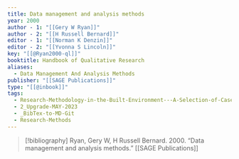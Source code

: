 ```yaml
---
title: Data management and analysis methods
year: 2000
author - 1: "[[Gery W Ryan]]"
author - 2: "[[H Russell Bernard]]"
editor - 1: "[[Norman K Denzin]]"
editor - 2: "[[Yvonna S Lincoln]]"
key: "[[@Ryan2000-ql]]"
booktitle: Handbook of Qualitative Research
aliases:
  - Data Management And Analysis Methods
publisher: "[[SAGE Publications]]"
type: "[[@inbook]]"
tags:
  - Research-Methodology-in-the-Built-Environment---A-Selection-of-Case-Studies
  - 2_Upgrade-MAY-2023
  - _BibTex-to-MD-Git
  - Research-Methods
---
```


> [!bibliography]
> Ryan, Gery W, H Russell Bernard. 2000. “Data management and analysis methods.” [[SAGE Publications]]